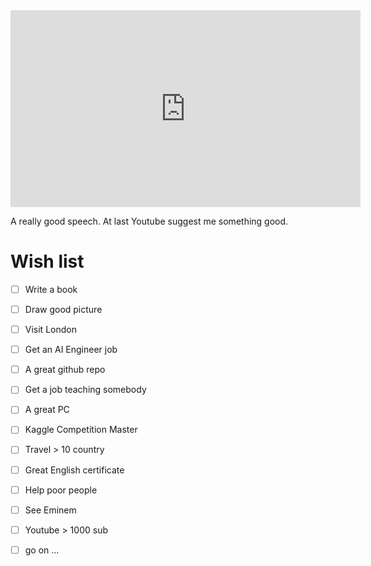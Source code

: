 <iframe width="560" height="315" src="https://www.youtube.com/embed/ji5_MqicxSo" frameborder="0" allow="accelerometer; autoplay; clipboard-write; encrypted-media; gyroscope; picture-in-picture" allowfullscreen></iframe>

A really good speech. At last Youtube suggest me something good.

# Wish list

- [ ] Write a book
- [ ] Draw good picture
- [ ] Visit London
- [ ] Get an AI Engineer job
- [ ] A great github repo
- [ ] Get a job teaching somebody

- [ ] A great PC
- [ ] Kaggle Competition Master
- [ ] Travel > 10 country
- [ ] Great English certificate
- [ ] Help poor people
- [ ] See Eminem
- [ ] Youtube > 1000 sub
- [ ] go on ...

